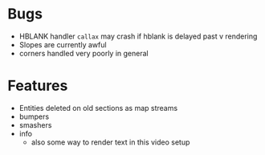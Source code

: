 # Bugs
* HBLANK handler `callax` may crash if hblank is delayed past v rendering
* Slopes are currently awful
* corners handled very poorly in general

# Features
* Entities deleted on old sections as map streams
* bumpers
* smashers
* info
	* also some way to render text in this video setup